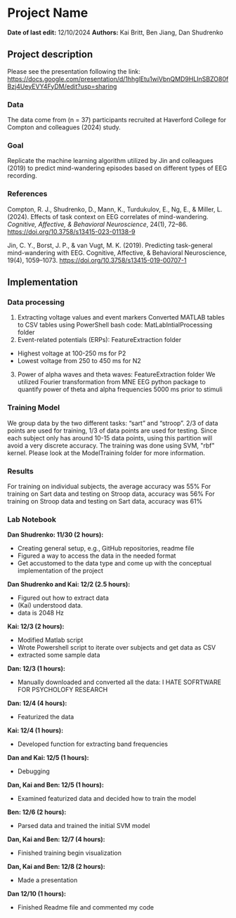 # Project Name
**Date of last edit:** 12/10/2024
**Authors:** Kai Britt, Ben Jiang, Dan Shudrenko

## Project description
Please see the presentation following the link: https://docs.google.com/presentation/d/1hhglEtu1wiVbnQMD9HLInSBZO80fBzj4UeyEVY4FyDM/edit?usp=sharing
### Data
The data come from (n = 37) participants recruited at Haverford College for Compton and colleagues (2024) study.
### Goal
Replicate the machine learning algorithm utilized by Jin and colleagues (2019) to predict mind-wandering episodes based on different types of EEG recording. 
### References
Compton, R. J., Shudrenko, D., Mann, K., Turdukulov, E., Ng, E., & Miller, L. (2024). Effects of task context on EEG correlates of mind-wandering. _Cognitive, Affective, & Behavioral Neuroscience_, 24(1), 72–86. https://doi.org/10.3758/s13415-023-01138-9

Jin, C. Y., Borst, J. P., & van Vugt, M. K. (2019). Predicting task-general mind-wandering with EEG. Cognitive, Affective, & Behavioral Neuroscience, 19(4), 1059–1073. https://doi.org/10.3758/s13415-019-00707-1
## Implementation
### Data processing
1. Extracting voltage values and event markers
Converted MATLAB tables to CSV tables using PowerShell bash code: MatLabIntialProcessing folder
3. Event-related potentials (ERPs): FeatureExtraction folder
- Highest voltage at 100-250 ms for P2
- Lowest voltage from 250 to 450 ms for N2
3. Power of alpha waves and theta waves: FeatureExtraction folder
We utilized Fourier transformation from MNE EEG python package to quantify power of theta and alpha frequencies 5000 ms prior to stimuli
### Training Model
We group data by the two different tasks: “sart” and “stroop”. 2/3 of data points are used for training, 1/3 of data points are used for testing. Since each subject only has around 10-15 data points, using this partition will avoid a very discrete accuracy. The training was done using SVM, "rbf" kernel. Please look at the ModelTraining folder for more information. 
### Results
For training on individual subjects, the average accuracy was 55%
For training on Sart data and testing on Stroop data, accuracy was 56%
For training on Stroop data and testing on Sart data, accuracy was 61%

### Lab Notebook
**Dan Shudrenko: 11/30 (2 hours):**
- Creating general setup, e.g., GitHub repositories, readme file 
- Figured a way to access the data in the needed format
- Get accustomed to the data type and come up with the conceptual implementation of the project

**Dan Shudrenko and Kai: 12/2 (2.5 hours):**
- Figured out how to extract data
- (Kai) understood data.
- data is 2048 Hz

**Kai: 12/3 (2 hours):**
- Modified Matlab script
- Wrote Powershell script to iterate over subjects and get data as CSV 
- extracted some sample data

**Dan: 12/3 (1 hours):**
- Manually downloaded and converted all the data: I HATE SOFRTWARE FOR PSYCHOLOFY RESEARCH

**Dan: 12/4 (4 hours):**
- Featurized the data

**Kai: 12/4 (1 hours):**
- Developed function for extracting band frequencies

**Dan and Kai: 12/5 (1 hours):**
- Debugging

**Dan, Kai and Ben: 12/5 (1 hours):**
- Examined featurized data and decided how to train the model

**Ben: 12/6 (2 hours):**
- Parsed data and trained the initial SVM model

**Dan, Kai and Ben: 12/7 (4 hours):**
- Finished training begin visualization

**Dan, Kai and Ben: 12/8 (2 hours):**
- Made a presentation

**Dan 12/10 (1 hours):**
- Finished Readme file and commented my code
